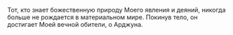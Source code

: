 Тот, кто знает божественную природу Моего явления и деяний, никогда больше не рождается в материальном мире. Покинув тело, он достигает Моей вечной обители, о Арджуна.
